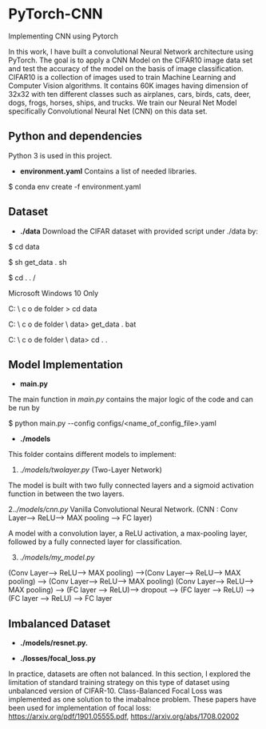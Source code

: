 # PyTorch-CNN
Implementing CNN using Pytorch

In this work, I have built a convolutional Neural Network architecture using PyTorch. The goal is to apply a CNN Model on the CIFAR10 image data set and test the accuracy of the model on the basis of image classification. CIFAR10 is a collection of images used to train Machine Learning and Computer Vision algorithms. It contains 60K images having dimension of 32x32 with ten different classes such as airplanes, cars, birds, cats, deer, dogs, frogs, horses, ships, and trucks. We train our Neural Net Model specifically Convolutional Neural Net (CNN) on this data set.

## Python and dependencies

Python 3 is used in this project.

- **environment.yaml**
Contains a list of needed libraries. 

$ conda env create -f environment.yaml

## Dataset ##
- **./data**
Download the CIFAR dataset with  provided script under ./data by:

$ cd data

$ sh get_data . sh

$ cd . . /

Microsoft Windows 10 Only

C: \ c o de  folder > cd data

C: \ c o de  folder \ data> get_data . bat

C: \ c o de  folder \ data> cd . .


## Model Implementation ##

- **main.py**

The main function in *main.py* contains the major logic of the code and can be run by

$ python main.py --config configs/<name_of_config_file>.yaml

- **./models**

This folder contains different models to implement:

1. *./models/twolayer.py*   (Two-Layer Network)
 
 The model is built with two fully connected layers and a sigmoid activation function in between the two layers. 
 
2.*./models/cnn.py*  Vanilla Convolutional Neural Network. (CNN : Conv Layer--> ReLU--> MAX pooling --> FC layer)

 A model with a convolution layer, a ReLU activation, a max-pooling layer, followed by a fully connected layer for classification.  
 
3. *./models/my_model.py*

 (Conv Layer--> ReLU--> MAX pooling) -->(Conv Layer--> ReLU--> MAX pooling) --> (Conv Layer--> ReLU--> MAX pooling)
 (Conv Layer--> ReLU--> MAX pooling) --> (FC layer --> ReLU)--> dropout --> (FC layer --> ReLU) --> (FC layer --> ReLU)
  --> FC layer

## Imbalanced Dataset ##

- **./models/resnet.py.**

- **./losses/focal_loss.py**

In practice, datasets are often not balanced. In this section, I explored the limitation of standard training strategy on this type of dataset using unbalanced version of CIFAR-10.
Class-Balanced Focal Loss was implemented as one solution to the imabalnce problem.
These papers have been used for implementation of focal loss: https://arxiv.org/pdf/1901.05555.pdf, https://arxiv.org/abs/1708.02002

